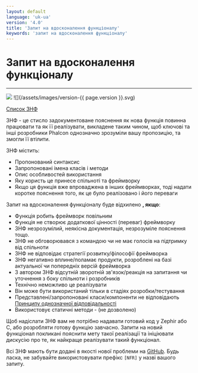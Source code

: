 ```yaml
---
layout: default
language: 'uk-ua'
version: '4.0'
title: 'Запит на вдосконалення функціоналу'
keywords: 'запит на вдосконалення функціоналу'
---
```


# Запит на вдосконалення функціоналу

* * *

![](/assets/images/document-status-stable-success.svg) ![](/assets/images/version-{{ page.version }}.svg)

[Список ЗНФ](new-feature-request-list)

ЗНФ - це стисло задокументоване пояснення як нова функція повинна працювати та як її реалізувати, викладене таким чином, щоб ключові та інші розробники Phalcon однозначно зрозуміли вашу пропозицію, та змогли її втілити.

ЗНФ містить:

* Пропонований синтаксис
* Запропоновані імена класів і методи
* Опис особливостей використання
* Яку користь це принесе спільноті та фреймворку
* Якщо ця функція вже впроваджена в інших фреймворках, тоді надати коротке пояснення того, як це було реалізовано і його переваги

Запит на вдосконалення функціоналу буде відхилено **, якщо**:

* Функція робить фреймворк повільним
* Функція не створює додаткової цінності (переваг) фреймворку
* ЗНФ незрозумілий, неякісна документація, незрозуміле пояснення тощо.
* ЗНФ не обговорювався з командою чи не має голосів на підтримку від спільноти
* ЗНФ не відповідає стратегії розвитку/філософії фреймворка
* ЗНФ негативно вплине/поламає продукти, розроблені на базі актуальної чи попередніх версій фреймворка
* З автором ЗНФ відсутній зворотній зв'язок/реакція на запитання чи уточнення з боку спільноти і розробників
* Технічно неможливо це реалізувати
* Він може бути використаний тільки в стадіях розробки/тестування
* Представлені/запропоновані класи/компоненти не відповідають [Принципу однозначної відповідальності](https://en.wikipedia.org/wiki/Single_responsibility_principle)
* Використовує статичні методи - (не дозволено)

Щоб надіслати ЗНФ вам не потрібно надавати готовий код у Zephir або C, або розробляти готову функцію завчасно. Запити на новий функціонал покликані пояснити мету такої реалізації та ініціювати дискусію про те, як найкраще реалізувати такий функціонал.

Всі ЗНФ мають бути додані в якості нової проблеми на [GitHub](https://github.com/phalcon/cphalcon/issues). Будь ласка, не забувайте використовувати префікс `[NFR]` у назві вашого запиту.